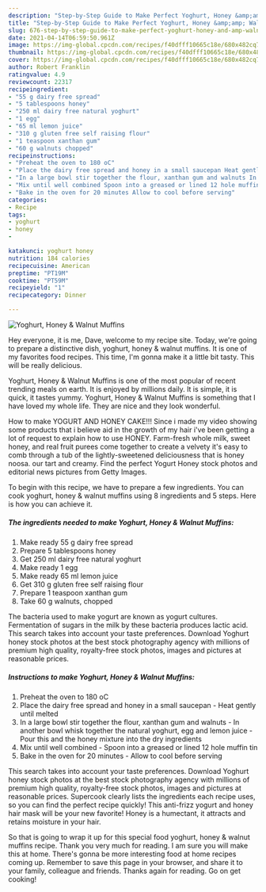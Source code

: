```yaml
---
description: "Step-by-Step Guide to Make Perfect Yoghurt, Honey &amp;amp; Walnut Muffins"
title: "Step-by-Step Guide to Make Perfect Yoghurt, Honey &amp;amp; Walnut Muffins"
slug: 676-step-by-step-guide-to-make-perfect-yoghurt-honey-and-amp-walnut-muffins
date: 2021-04-14T06:59:50.961Z
image: https://img-global.cpcdn.com/recipes/f40dfff10665c18e/680x482cq70/yoghurt-honey-walnut-muffins-recipe-main-photo.jpg
thumbnail: https://img-global.cpcdn.com/recipes/f40dfff10665c18e/680x482cq70/yoghurt-honey-walnut-muffins-recipe-main-photo.jpg
cover: https://img-global.cpcdn.com/recipes/f40dfff10665c18e/680x482cq70/yoghurt-honey-walnut-muffins-recipe-main-photo.jpg
author: Robert Franklin
ratingvalue: 4.9
reviewcount: 22317
recipeingredient:
- "55 g dairy free spread"
- "5 tablespoons honey"
- "250 ml dairy free natural yoghurt"
- "1 egg"
- "65 ml lemon juice"
- "310 g gluten free self raising flour"
- "1 teaspoon xanthan gum"
- "60 g walnuts chopped"
recipeinstructions:
- "Preheat the oven to 180 oC"
- "Place the dairy free spread and honey in a small saucepan Heat gently until melted"
- "In a large bowl stir together the flour, xanthan gum and walnuts In another bowl whisk together the natural yoghurt, egg and lemon juice Pour this and the honey mixture into the dry ingredients"
- "Mix until well combined Spoon into a greased or lined 12 hole muffin tin"
- "Bake in the oven for 20 minutes Allow to cool before serving"
categories:
- Recipe
tags:
- yoghurt
- honey
- 

katakunci: yoghurt honey  
nutrition: 184 calories
recipecuisine: American
preptime: "PT19M"
cooktime: "PT59M"
recipeyield: "1"
recipecategory: Dinner

---
```



![Yoghurt, Honey &amp; Walnut Muffins](https://img-global.cpcdn.com/recipes/f40dfff10665c18e/680x482cq70/yoghurt-honey-walnut-muffins-recipe-main-photo.jpg)

Hey everyone, it is me, Dave, welcome to my recipe site. Today, we're going to prepare a distinctive dish, yoghurt, honey &amp; walnut muffins. It is one of my favorites food recipes. This time, I'm gonna make it a little bit tasty. This will be really delicious.

Yoghurt, Honey &amp; Walnut Muffins is one of the most popular of recent trending meals on earth. It is enjoyed by millions daily. It is simple, it is quick, it tastes yummy. Yoghurt, Honey &amp; Walnut Muffins is something that I have loved my whole life. They are nice and they look wonderful.

How to make YOGURT AND HONEY CAKE!!! Since i made my video showing some products that i believe aid in the growth of my hair i&#39;ve been getting a lot of request to explain how to use HONEY. Farm-fresh whole milk, sweet honey, and real fruit purees come together to create a velvety it&#39;s easy to comb through a tub of the lightly-sweetened deliciousness that is honey noosa. our tart and creamy. Find the perfect Yogurt Honey stock photos and editorial news pictures from Getty Images.


To begin with this recipe, we have to prepare a few ingredients. You can cook yoghurt, honey &amp; walnut muffins using 8 ingredients and 5 steps. Here is how you can achieve it.

<!--inarticleads1-->

##### The ingredients needed to make Yoghurt, Honey &amp; Walnut Muffins:

1. Make ready 55 g dairy free spread
1. Prepare 5 tablespoons honey
1. Get 250 ml dairy free natural yoghurt
1. Make ready 1 egg
1. Make ready 65 ml lemon juice
1. Get 310 g gluten free self raising flour
1. Prepare 1 teaspoon xanthan gum
1. Take 60 g walnuts, chopped


The bacteria used to make yogurt are known as yogurt cultures. Fermentation of sugars in the milk by these bacteria produces lactic acid. This search takes into account your taste preferences. Download Yoghurt honey stock photos at the best stock photography agency with millions of premium high quality, royalty-free stock photos, images and pictures at reasonable prices. 

<!--inarticleads2-->

##### Instructions to make Yoghurt, Honey &amp; Walnut Muffins:

1. Preheat the oven to 180 oC
1. Place the dairy free spread and honey in a small saucepan - Heat gently until melted
1. In a large bowl stir together the flour, xanthan gum and walnuts - In another bowl whisk together the natural yoghurt, egg and lemon juice - Pour this and the honey mixture into the dry ingredients
1. Mix until well combined - Spoon into a greased or lined 12 hole muffin tin
1. Bake in the oven for 20 minutes - Allow to cool before serving


This search takes into account your taste preferences. Download Yoghurt honey stock photos at the best stock photography agency with millions of premium high quality, royalty-free stock photos, images and pictures at reasonable prices. Supercook clearly lists the ingredients each recipe uses, so you can find the perfect recipe quickly! This anti-frizz yogurt and honey hair mask will be your new favorite! Honey is a humectant, it attracts and retains moisture in your hair. 

So that is going to wrap it up for this special food yoghurt, honey &amp; walnut muffins recipe. Thank you very much for reading. I am sure you will make this at home. There's gonna be more interesting food at home recipes coming up. Remember to save this page in your browser, and share it to your family, colleague and friends. Thanks again for reading. Go on get cooking!
